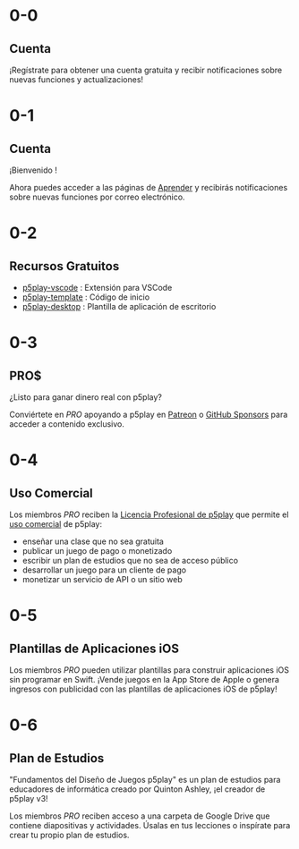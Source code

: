 # 0-0

## Cuenta

¡Regístrate para obtener una cuenta gratuita y recibir notificaciones sobre nuevas funciones y actualizaciones!

# 0-1

## Cuenta

¡Bienvenido <span id="username"></span>!

Ahora puedes acceder a las páginas de [Aprender](../learn) y recibirás notificaciones sobre nuevas funciones por correo electrónico.

# 0-2

## Recursos Gratuitos

- [p5play-vscode](https://github.com/quinton-ashley/p5play-vscode) : Extensión para VSCode
- [p5play-template](https://github.com/quinton-ashley/p5play-template) : Código de inicio
- [p5play-desktop](https://github.com/quinton-ashley/p5play-desktop) : Plantilla de aplicación de escritorio

# 0-3

## PRO$

¿Listo para ganar dinero real con p5play?

Conviértete en _PRO_ apoyando a p5play en [Patreon](https://www.patreon.com/p5play) o [GitHub Sponsors](https://github.com/sponsors/quinton-ashley) para acceder a contenido exclusivo.

# 0-4

## Uso Comercial

Los miembros _PRO_ reciben la [Licencia Profesional de p5play](https://github.com/quinton-ashley/p5play-web/blob/main/pro/LICENSE.md) que permite el [uso comercial](https://github.com/quinton-ashley/p5play-web/blob/main/LICENSING.md) de p5play:

- enseñar una clase que no sea gratuita
- publicar un juego de pago o monetizado
- escribir un plan de estudios que no sea de acceso público
- desarrollar un juego para un cliente de pago
- monetizar un servicio de API o un sitio web

# 0-5

## Plantillas de Aplicaciones iOS

Los miembros _PRO_ pueden utilizar plantillas para construir aplicaciones iOS sin programar en Swift. ¡Vende juegos en la App Store de Apple o genera ingresos con publicidad con las plantillas de aplicaciones iOS de p5play!

# 0-6

## Plan de Estudios

"Fundamentos del Diseño de Juegos p5play" es un plan de estudios para educadores de informática creado por Quinton Ashley, ¡el creador de p5play v3!

Los miembros _PRO_ reciben acceso a una carpeta de Google Drive que contiene diapositivas y actividades. Úsalas en tus lecciones o inspírate para crear tu propio plan de estudios.
